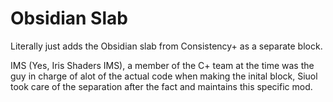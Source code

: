# Obsidian Slab

Literally just adds the Obsidian slab from Consistency+ as a separate block.

IMS (Yes, Iris Shaders IMS), a member of the C+ team at the time was the guy in charge of alot of the actual code when making the inital block, Siuol took care of the separation after the fact and maintains this specific mod.
